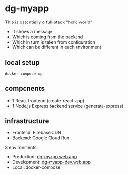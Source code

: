 # dg-myapp

This is essentially a full-stack "hello world"
- It shows a message
- Which  is coming from the backend
- Which in turn is taken from configuration
- Which can be different in each environment

## local setup

```docker-compose up```

## components

- 1 React frontend (create-react-app)
- 1 Node.js Express backend service (generate-express)

## infrastructure

- Frontend: Firebase CDN
- Backend: Google Cloud Run

3 environments:
- Production: [dg-myapp.web.app](https://dg-myapp.web.app)
- Development: [dg-myapp-dev.web.app](https://dg-myapp-dev.web.app)
- Local: docker-compose

